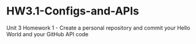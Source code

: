 # HW3.1-Configs-and-APIs
Unit 3 Homework 1 - Create a personal repository and commit your Hello World and your GitHub API code
